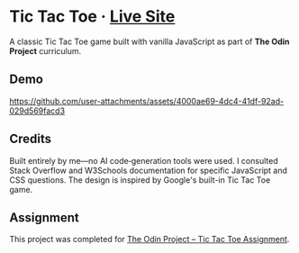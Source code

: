 # Tic Tac Toe · [Live Site](https://mukarramalikazmi.github.io/tic-tac-toe/)

A classic Tic Tac Toe game built with vanilla JavaScript as part of **The Odin Project** curriculum.

## Demo

https://github.com/user-attachments/assets/4000ae69-4dc4-41df-92ad-029d569facd3

## Credits

Built entirely by me—no AI code‑generation tools were used.
I consulted Stack Overflow and W3Schools documentation for specific JavaScript and CSS questions. The design is inspired by Google's built-in Tic Tac Toe game.

## Assignment

This project was completed for [The Odin Project – Tic Tac Toe Assignment](https://www.theodinproject.com/lessons/node-path-javascript-tic-tac-toe).
